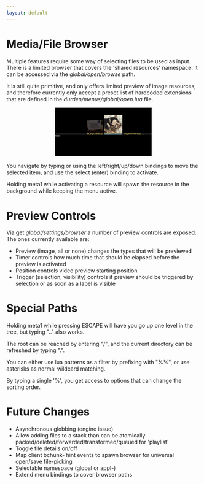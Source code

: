 ```yaml
---
layout: default
---
```


# Media/File Browser
Multiple features require some way of selecting files to be used as input.
There is a limited browser that covers the 'shared resources' namespace.
It can be accessed via the <i>global/open/browse</i> path.

It is still quite primitive, and only offers limited preview of image
resources, and therefore currently only accept a preset list of hardcoded
extensions that are defined in the <i>durden/menus/global/open.lua</i> file.

<center><a href="images/browser.png">
	<img alt="browser" src="images/browser.png" style="width: 50%"/>
</a></center>

You navigate by typing or using the left/right/up/down bindings to move
the selected item, and use the select (enter) binding to activate.

Holding meta1 while activating a resource will spawn the resource in the
background while keeping the menu active.

# Preview Controls

Via get <i>global/settings/browser</i> a number of preview controls are
exposed. The ones currently available are:

- Preview (image, all or none) changes the types that will be previewed
- Timer controls how much time that should be elapsed before the preview is activated
- Position controls video preview starting position
- Trigger (selection, visibility) controls if preview should be triggered by selection or as soon as a label is visible

# Special Paths

Holding meta1 while pressing ESCAPE will have you go up one level in the
tree, but typing ".." also works.

The root can be reached by entering "/", and the current directory can
be refreshed by typing ".".

You can either use lua patterns as a filter by prefixing with "%%", or
use asterisks as normal wildcard matching.

By typing a single '%', you get access to options that can change the
sorting order.

# Future Changes
- Asynchronous globbing (engine issue)
- Allow adding files to a stack than can be atomically
  packed/deleted/forwarded/transformed/queued for 'playlist'
- Toggle file details on/off
- Map client bchunk- hint events to spawn browser for universal
  open/save file-picking
- Selectable namespace (global or appl-)
- Extend menu bindings to cover browser paths
